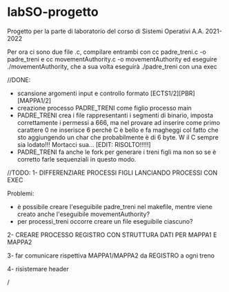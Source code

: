 # labSO-progetto
Progetto per la parte di laboratorio del corso di Sistemi Operativi A.A. 2021-2022

Per ora ci sono due file .c, compilare entrambi con
cc padre_treni.c -o padre_treni
e
cc movementAuthority.c -o movementAuthority
ed eseguire ./movementAuthority, che a sua volta eseguirà ./padre_treni con una exec

//DONE:
- scansione argomenti input e controllo formato [ECTS1/2][PBR][MAPPA1/2]
- creazione processo PADRE_TRENI come figlio processo main
- PADRE_TRENI crea i file rappresentanti i segmenti di binario, imposta correttamente i permessi a 666, ma nel provare ad inserire come primo carattere 0 ne inserisce 6 perchè C è bello e fa magheggi col fatto che sto aggiungendo un char che probabilmente è di 6 byte. W il C sempre sia lodato!!! Mortacci sua... [EDIT: RISOLTO!!!!!]
- PADRE_TRENI fa anche le fork per generare i treni figli ma non so se è corretto farle sequenziali in questo modo.


//TODO:
1- DIFFERENZIARE PROCESSI FIGLI LANCIANDO PROCESSI CON EXEC 

Problemi: 
- è possibile creare l'eseguibile padre_treni nel makefile, mentre viene creato anche l'eseguibile movementAuthority?
- per processi_treni occorre creare un file eseguibile ciascuno?

2- CREARE PROCESSO REGISTRO CON STRUTTURA DATI PER MAPPA1 E MAPPA2

3- far comunicare rispettiva MAPPA1/MAPPA2 da REGISTRO a ogni treno

4- risistemare header


/
